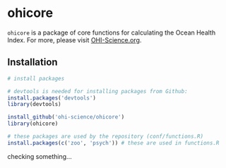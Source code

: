 ohicore
=======


`ohicore` is a package of core functions for calculating the Ocean Health Index. For more, please visit [OHI-Science.org](http://ohi-science.org).

## Installation


```R
# install packages

# devtools is needed for installing packages from Github:
install.packages('devtools')
library(devtools)

install_github('ohi-science/ohicore')
library(ohicore)

# these packages are used by the repository (conf/functions.R) 
install.packages(c('zoo', 'psych')) # these are used in functions.R
```

checking something...


